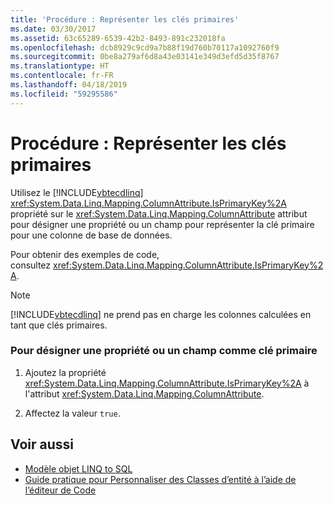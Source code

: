 ```yaml
---
title: 'Procédure : Représenter les clés primaires'
ms.date: 03/30/2017
ms.assetid: 63c65289-6539-42b2-8493-891c232018fa
ms.openlocfilehash: dcb8929c9cd9a7b88f19d760b70117a1092760f9
ms.sourcegitcommit: 0be8a279af6d8a43e03141e349d3efd5d35f8767
ms.translationtype: HT
ms.contentlocale: fr-FR
ms.lasthandoff: 04/18/2019
ms.locfileid: "59295586"
---
```

# <a name="how-to-represent-primary-keys"></a>Procédure : Représenter les clés primaires
Utilisez le [!INCLUDE[vbtecdlinq](../../../../../../includes/vbtecdlinq-md.md)] <xref:System.Data.Linq.Mapping.ColumnAttribute.IsPrimaryKey%2A> propriété sur le <xref:System.Data.Linq.Mapping.ColumnAttribute> attribut pour désigner une propriété ou un champ pour représenter la clé primaire pour une colonne de base de données.  
  
 Pour obtenir des exemples de code, consultez <xref:System.Data.Linq.Mapping.ColumnAttribute.IsPrimaryKey%2A>.  
  
> [!NOTE]
>  [!INCLUDE[vbtecdlinq](../../../../../../includes/vbtecdlinq-md.md)] ne prend pas en charge les colonnes calculées en tant que clés primaires.  
  
### <a name="to-designate-a-property-or-field-as-a-primary-key"></a>Pour désigner une propriété ou un champ comme clé primaire  
  
1. Ajoutez la propriété <xref:System.Data.Linq.Mapping.ColumnAttribute.IsPrimaryKey%2A> à l'attribut <xref:System.Data.Linq.Mapping.ColumnAttribute>.  
  
2. Affectez la valeur `true`.  
  
## <a name="see-also"></a>Voir aussi

- [Modèle objet LINQ to SQL](../../../../../../docs/framework/data/adonet/sql/linq/the-linq-to-sql-object-model.md)
- [Guide pratique pour Personnaliser des Classes d’entité à l’aide de l’éditeur de Code](../../../../../../docs/framework/data/adonet/sql/linq/how-to-customize-entity-classes-by-using-the-code-editor.md)
